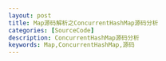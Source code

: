```yaml
---
layout: post
title: Map源码解析之ConcurrentHashMap源码分析
categories: [SourceCode]
description: ConcurrentHashMap源码分析
keywords: Map,ConcurrentHashMap,源码
---
```


